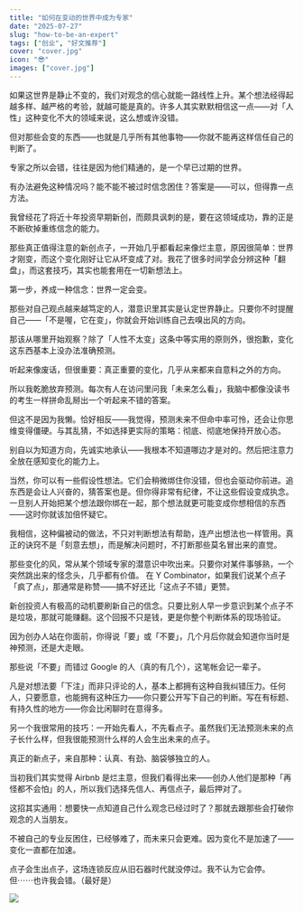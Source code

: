 ```yaml
---
title: "如何在变动的世界中成为专家"
date: "2025-07-27"
slug: "how-to-be-an-expert"
tags: ["创业", "好文推荐"]
cover: "cover.jpg"
icon: "😎"
images: ["cover.jpg"]
---
```

如果这世界是静止不变的，我们对观念的信心就能一路线性上升。某个想法经得起越多样、越严格的考验，就越可能是真的。许多人其实默默相信这一点——对「人性」这种变化不大的领域来说，这么想或许没错。



但对那些会变的东西——也就是几乎所有其他事物——你就不能再这样信任自己的判断了。



专家之所以会错，往往是因为他们精通的，是一个早已过期的世界。



有办法避免这种情况吗？能不能不被过时信念困住？答案是——可以，但得靠一点方法。



我曾经花了将近十年投资早期新创，而颇具讽刺的是，要在这领域成功，靠的正是不断砍掉重练信念的能力。



那些真正值得注意的新创点子，一开始几乎都看起来像烂主意，原因很简单：世界才刚变，而这个变化刚好让它从坏变成了对。我花了很多时间学会分辨这种「翻盘」，而这套技巧，其实也能套用在一切新想法上。



第一步，养成一种信念：世界一定会变。



那些对自己观点越来越笃定的人，潜意识里其实是认定世界静止。只要你不时提醒自己——「不是喔，它在变」，你就会开始训练自己去嗅出风的方向。



那该从哪里开始观察？除了「人性不太变」这条中等实用的原则外，很抱歉，变化这东西基本上没办法准确预测。



听起来像废话，但很重要：真正重要的变化，几乎从来都来自意料之外的方向。



所以我乾脆放弃预测。每次有人在访问里问我「未来怎么看」，我脑中都像没读书的考生一样拼命乱掰出一个听起来不错的答案。



但这不是因为我懒。恰好相反——我觉得，预测未来不但命中率可怜，还会让你思维变得僵硬。与其乱猜，不如选择更实际的策略：彻底、彻底地保持开放心态。



别自以为知道方向，先诚实地承认——我根本不知道哪边才是对的。然后把注意力全放在感知变化的能力上。



当然，你可以有一些假设性想法。它们会稍微绑住你没错，但也会驱动你前进。追东西是会让人兴奋的，猜答案也是。但你得非常有纪律，不让这些假设变成执念。
一旦别人开始把某个想法跟你绑在一起，那个想法就更可能变成你想相信的东西——这时你就该加倍怀疑它。



我相信，这种偏被动的做法，不只对判断想法有帮助，连产出想法也一样管用。真正的诀窍不是「刻意去想」，而是解决问题时，不打断那些莫名冒出来的直觉。



那些变化的风，常从某个领域专家的潜意识中吹出来。只要你对某件事够熟，一个突然跳出来的怪念头，几乎都有价值。
在 Y Combinator，如果我们说某个点子「疯了点」，那通常是称赞——搞不好还比「这点子不错」更赞。



新创投资人有极高的动机要刷新自己的信念。只要比别人早一步意识到某个点子不是垃圾，那就可能赚翻。这个回报不只是钱，更是你整个判断体系的现场验证。



因为创办人站在你面前，你得说「要」或「不要」，几个月后你就会知道你当时是神预测，还是大走眼。



那些说「不要」而错过 Google 的人（真的有几个），这笔帐会记一辈子。



凡是对想法要「下注」而非只评论的人，基本上都拥有这种自我纠错压力。任何人，只要愿意，也能拥有这种压力——你只要公开写下自己的判断。写在有标题、有持久性的地方——你会比闲聊时在意得多。



另一个我很常用的技巧：一开始先看人，不先看点子。虽然我们无法预测未来的点子长什么样，但我很能预测什么样的人会生出未来的点子。



真正的新点子，来自那种：认真、有劲、脑袋够独立的人。



当初我们其实觉得 Airbnb 是烂主意，但我们看得出来——创办人他们是那种「再怪都不会怕」的人，所以我们选择先信人、再信点子，最后押对了。



这招其实通用：想要快一点知道自己什么观念已经过时了？那就去跟那些会打破你观念的人当朋友。



不被自己的专业反困住，已经够难了，而未来只会更难。因为变化不是加速了——变化一直都在加速。



点子会生出点子，这场连锁反应从旧石器时代就没停过。我不认为它会停。
但⋯⋯也许我会错。（最好是）




![](https://prod-files-secure.s3.us-west-2.amazonaws.com/112d0858-5090-4d34-a606-b75eb8d65fd2/46476355-9cf3-4e99-9b7a-3531bc426380/1000202064.png?X-Amz-Algorithm=AWS4-HMAC-SHA256&X-Amz-Content-Sha256=UNSIGNED-PAYLOAD&X-Amz-Credential=ASIAZI2LB4667CFUOJNX%2F20250929%2Fus-west-2%2Fs3%2Faws4_request&X-Amz-Date=20250929T033330Z&X-Amz-Expires=3600&X-Amz-Security-Token=IQoJb3JpZ2luX2VjEEEaCXVzLXdlc3QtMiJIMEYCIQCs8tlvAc1Tm%2FUK3FktbVOzJqWUSWLc%2FB0Esu4BCmjtrAIhAORyKHNjuoX1FxmeWAybpPnAHUx1m5SjAKFej%2FWx%2Fjg5KogECMr%2F%2F%2F%2F%2F%2F%2F%2F%2F%2FwEQABoMNjM3NDIzMTgzODA1IgxTeRFhjU%2BnP4ju3BAq3AMaR7iaOjbQBU7BjK25%2BuWUJTO%2Fwbysfvvl46UPI17T9TPMPtLinTGkqet8%2BEdgEv9eDwnZWxWSR6pTt7Um3ko4ICxRYuUfWe2dpULprCfDR%2BJ%2F2nK0%2BHbsTL0bM9Qio5TlqTPTi%2Fnd9krZRC4A81fiNiFTtqauAZ%2BTMrbUkBNaRENIQUvFgRUZz9cqMxCXYqGN9qimxnM7VhzwJK6KrFh5pQJGO8PtSIbc2Gz6g9blKZKt%2BAeN5aycw1IE5p1Kjoqoqogl8ecfRBpdcQ%2Bw%2F3LAUT7s525wuoM%2BAC%2BjOiWILBbOBkTTP3%2BfCyhRfbzo%2BylXu0cAaCi9Cow6yK52wsC8bNnOUtlvzQBtXxERGzfWpG9foYW3h0iGvBfYfz4DDKSt2c2KO7M4K7q%2BsSiyQbSVTcMWZTwXnegvZrxCNGnEj%2BizSr9PlvaOXbWbbi34hyeuV7n15xStAJ6Fk66ncO%2FscNx0kNdbc1wAb5%2BvDyM0AKloTxRQl4Sh9TicQdAoGjOLYxDrjCdOUChxhJ4xc2vGwc42lu%2F0zwjrvhd3TCPN6M6zkA11m7YViN7Afd9ke%2Fq28eCL4eCUhYNrpoa47ehMYpyVSLQlrQGyHLhv35dsUOy5k%2FpKpGGT5VJ3ezCLq%2BfGBjqkAc%2BOeJaJKAZBlp1Pmn1gV67q%2BOoLbCpFBabX6zjtN0tjYUzsfbC7WGUCtd7XrpmiWbSwUycPBOzw1QOmetQpICob18BQrparBoAkizpQ44gxmIQ%2FoVfPqVZtp%2BTaCHgUdyXK%2F6JUUPNwqp2%2FFSJcDKkaSSBwase%2BUNUVz3hmc70hgRuvO07HmOgFzIB6DUzV6cejjwKdazgLp8Qsr6KCYSzk5Qzz&X-Amz-Signature=97a70592eeb57633e8e9e69d55bd73f5e7129378add8c9b8ddb227b1aa9451cb&X-Amz-SignedHeaders=host&x-amz-checksum-mode=ENABLED&x-id=GetObject)

